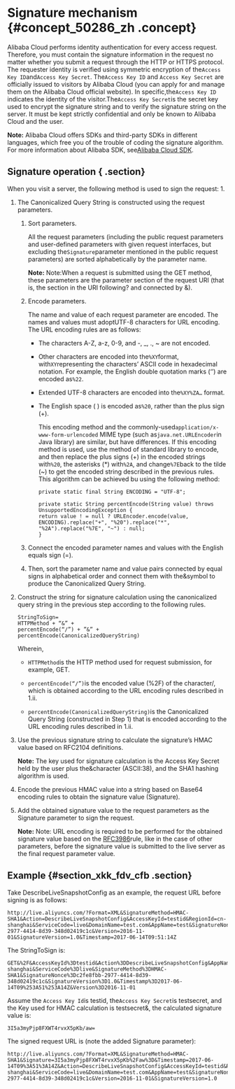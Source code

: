# Signature mechanism {#concept_50286_zh .concept}

Alibaba Cloud performs identity authentication for every access request. Therefore, you must contain the signature information in the request no matter whether you submit a request through the HTTP or HTTPS protocol. The requester identity is verified using symmetric encryption of the`Access Key ID`and`Access Key Secret`. The`Access Key ID` and `Access Key Secret` are officially issued to visitors by Alibaba Cloud \(you can apply for and manage them on the Alibaba Cloud official website\). In specific,the`Access Key ID` indicates the identity of the visitor.The`Access Key Secret`is the secret key used to encrypt the signature string and to verify the signature string on the server. It must be kept strictly confidential and only be known to Alibaba Cloud and the user.

**Note:** Alibaba Cloud offers SDKs and third-party SDKs in different languages, which free you of the trouble of coding the signature algorithm. For more information about Alibaba SDK, see[Alibaba Cloud SDK](https://developer.aliyun.com/sdk).

## Signature operation { .section}

When you visit a server, the following method is used to sign the request: 1.

1.  The Canonicalized Query String is constructed using the request parameters.
    1.  Sort parameters.

        All the request parameters \(including the public request parameters and user-defined parameters with given request interfaces, but excluding the`Signature`parameter mentioned in the public request parameters\) are sorted alphabetically by the parameter name.

        **Note:** Note:When a request is submitted using the GET method, these parameters are the parameter section of the request URI \(that is, the section in the URI following? and connected by &\).

    2.  Encode parameters.

        The name and value of each request parameter are encoded. The names and values must adoptUTF-8 characters for URL encoding. The URL encoding rules are as follows:

        -   The characters A-Z, a-z, 0-9, and -, \_, ., ~ are not encoded.

        -   Other characters are encoded into the`%XY`format, with`XY`representing the characters’ ASCII code in hexadecimal notation. For example, the English double quotation marks \(‘’\) are encoded as`%22`.

        -   Extended UTF-8 characters are encoded into the`%XY%ZA…` format.

        -   The English space \( \) is encoded as`%20`, rather than the plus sign \(+\).

            This encoding method and the commonly-used`application/x-www-form-urlencoded` MIME type \(such as`java.net.URLEncoder`in Java library\) are similar, but have differences. If this encoding method is used, use the method of standard library to encode, and then replace the plus signs \(+\) in the encoded strings with`%20`, the asterisks \(\*\) with`%2A`, and change`%7E`back to the tilde \(~\) to get the encoded string described in the previous rules. This algorithm can be achieved bu using the following method:

            ```
            private static final String ENCODING = "UTF-8";
            
            private static String percentEncode(String value) throws UnsupportedEncodingException {
            return value ! = null ? URLEncoder.encode(value, ENCODING).replace("+", "%20").replace("*", "%2A").replace("%7E", "~") : null;
            }
            
            ```

    3.  Connect the encoded parameter names and values with the English equals sign \(=\).
    4.  Then, sort the parameter name and value pairs connected by equal signs in alphabetical order and connect them with the&symbol to produce the Canonicalized Query String.
2.  Construct the string for signature calculation using the canonicalized query string in the previous step according to the following rules.

    ```
    StringToSign=
    HTTPMethod + “&” +
    percentEncode(“/”) + ”&” +
    percentEncode(CanonicalizedQueryString)
    
    ```

    Wherein,

    -    `HTTPMethod`is the HTTP method used for request submission, for example, GET.

    -    `percentEncode(“/”)`is the encoded value \(%2F\) of the character/, which is obtained according to the URL encoding rules described in 1.ii.

    -    `percentEncode(CanonicalizedQueryString)`is the Canonicalized Query String \(constructed in Step 1\) that is encoded according to the URL encoding rules described in 1.ii.

3.  Use the previous signature string to calculate the signature’s HMAC value based on RFC2104 definitions.

    **Note:** The key used for signature calculation is the Access Key Secret held by the user plus the&character \(ASCII:38\), and the SHA1 hashing algorithm is used.

4.  Encode the previous HMAC value into a string based on Base64 encoding rules to obtain the signature value \(Signature\).
5.  Add the obtained signature value to the request parameters as the Signature parameter to sign the request.

    **Note:** Note: URL encoding is required to be performed for the obtained signature value based on the [RFC3986](https://tools.ietf.org/html/rfc3986)rule, like in the case of other parameters, before the signature value is submitted to the live server as the final request parameter value.


## Example {#section_xkk_fdv_cfb .section}

Take DescribeLiveSnapshotConfig as an example, the request URL before signing is as follows:

```language-ini
http://live.aliyuncs.com/?Format=XML&SignatureMethod=HMAC-SHA1&Action=DescribeLiveSnapshotConfig&AccessKeyId=testid&RegionId=cn-shanghai&ServiceCode=live&DomainName=test.com&AppName=test&SignatureNonce=c2fe8fbb-2977-4414-8d39-348d02419c1c&Version=2016-11-01&SignatureVersion=1.0&Timestamp=2017-06-14T09:51:14Z

```

The StringToSign is:

```language-ini
GET&%2F&AccessKeyId%3Dtestid&Action%3DDescribeLiveSnapshotConfig&AppName%3Dtest&DomainName%3Dtest.com&Format%3DXML&RegionId%3Dcn-shanghai&ServiceCode%3Dlive&SignatureMethod%3DHMAC-SHA1&SignatureNonce%3Dc2fe8fbb-2977-4414-8d39-348d02419c1c&SignatureVersion%3D1.0&Timestamp%3D2017-06-14T09%253A51%253A14Z&Version%3D2016-11-01

```

Assume the `Access Key Id`is testid, the`Access Key Secret`is testsecret, and the Key used for HMAC calculation is testsecret&, the calculated signature value is:

```language-ini
3I5a3myPjp8FXWT4rvxX5pKb/aw=

```

The signed request URL is \(note the added Signature parameter\):

```language-ini
http://live.aliyuncs.com/?Format=XML&SignatureMethod=HMAC-SHA1&Signature=3I5a3myPjp8FXWT4rvxX5pKb%2Faw%3D&Timestamp=2017-06-14T09%3A51%3A14Z&Action=DescribeLiveSnapshotConfig&AccessKeyId=testid&RegionId=cn-shanghai&ServiceCode=live&DomainName=test.com&AppName=test&SignatureNonce=c2fe8fbb-2977-4414-8d39-348d02419c1c&Version=2016-11-01&SignatureVersion=1.0

```

